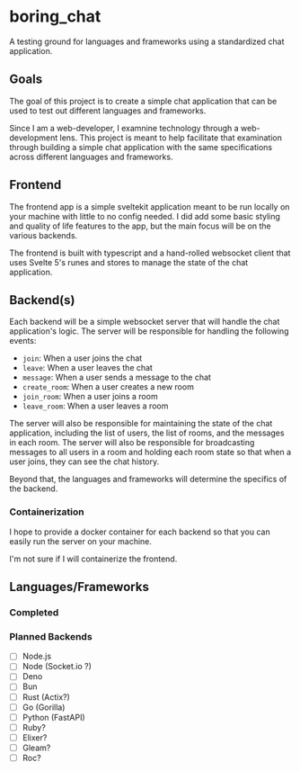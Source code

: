 # boring_chat

A testing ground for languages and frameworks using a standardized chat application.

## Goals

The goal of this project is to create a simple chat application that can be used to test out different languages and frameworks.

Since I am a web-developer, I examnine technology through a web-development lens. This project is meant to help facilitate that examination through building a simple chat application with the same specifications across different languages and frameworks.

## Frontend

The frontend app is a simple sveltekit application meant to be run locally on your machine with little to no config needed. I did add
some basic styling and quality of life features to the app, but the main focus will be on the various backends.

The frontend is built with typescript and a hand-rolled websocket client that uses Svelte 5's runes and stores to manage the state of the chat application.

## Backend(s)

Each backend will be a simple websocket server that will handle the chat application's logic. The server will be responsible for handling the following events:

- `join`: When a user joins the chat
- `leave`: When a user leaves the chat
- `message`: When a user sends a message to the chat
- `create_room`: When a user creates a new room
- `join_room`: When a user joins a room
- `leave_room`: When a user leaves a room

The server will also be responsible for maintaining the state of the chat application, including the list of users, the list of rooms, and the messages in each room. The server will also be responsible for broadcasting messages to all users in a room and holding each room state so that when a user joins, they can see the chat history.

Beyond that, the languages and frameworks will determine the specifics of the backend.

### Containerization

I hope to provide a docker container for each backend so that you can easily run the server on your machine.

I'm not sure if I will containerize the frontend.

## Languages/Frameworks

### Completed

### Planned Backends

- [ ] Node.js
- [ ] Node (Socket.io ?)
- [ ] Deno
- [ ] Bun
- [ ] Rust (Actix?)
- [ ] Go (Gorilla)
- [ ] Python (FastAPI)
- [ ] Ruby?
- [ ] Elixer?
- [ ] Gleam?
- [ ] Roc?

